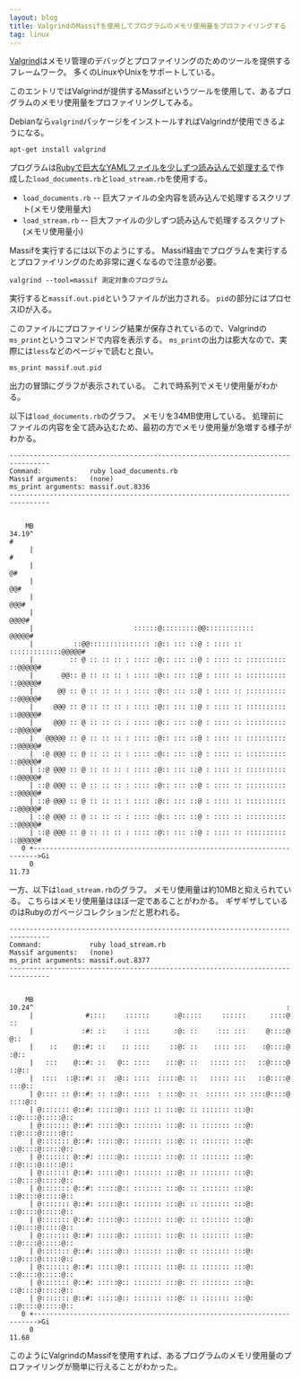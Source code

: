 ```yaml
---
layout: blog
title: ValgrindのMassifを使用してプログラムのメモリ使用量をプロファイリングする
tag: linux
---
```




[Valgrind](http://valgrind.org/)はメモリ管理のデバッグとプロファイリングのためのツールを提供するフレームワーク。
多くのLinuxやUnixをサポートしている。

このエントリではValgrindが提供するMassifというツールを使用して、あるプログラムのメモリ使用量をプロファイリングしてみる。

Debianなら`valgrind`パッケージをインストールすればValgrindが使用できるようになる。

~~~~
apt-get install valgrind
~~~~

プログラムは[Rubyで巨大なYAMLファイルを少しずつ読み込んで処理する](/2014/09/28/ruby-read-fuge-yaml-documents.html)で作成した`load_documents.rb`と`load_stream.rb`を使用する。

- `load_documents.rb` -- 巨大ファイルの全内容を読み込んで処理するスクリプト(メモリ使用量大)
- `load_stream.rb` -- 巨大ファイルの少しずつ読み込んで処理するスクリプト(メモリ使用量小)

Massifを実行するには以下のようにする。
Massif経由でプログラムを実行するとプロファイリングのため非常に遅くなるので注意が必要。

~~~~
valgrind --tool=massif 測定対象のプログラム
~~~~

実行すると`massif.out.pid`というファイルが出力される。
`pid`の部分にはプロセスIDが入る。

このファイルにプロファイリング結果が保存されているので、Valgrindの`ms_print`というコマンドで内容を表示する。
`ms_print`の出力は膨大なので、実際には`less`などのページャで読むと良い。

~~~~
ms_print massif.out.pid
~~~~

出力の冒頭にグラフが表示されている。
これで時系列でメモリ使用量がわかる。

以下は`load_documents.rb`のグラフ。
メモリを34MB使用している。
処理前にファイルの内容を全て読み込むため、最初の方でメモリ使用量が急増する様子がわかる。

~~~~
--------------------------------------------------------------------------------
Command:            ruby load_documents.rb
Massif arguments:   (none)
ms_print arguments: massif.out.8336
--------------------------------------------------------------------------------


    MB
34.19^                                                                       #
     |                                                                       #
     |                                                                      @#
     |                                                                     @@#
     |                                                                    @@@#
     |                                                                   @@@@#
     |                         ::::::@:::::::::@@::::::::::::           @@@@@#
     |          ::@@::::::::::::::: :@:: ::: ::@ : :::: :: :::::::::::::@@@@@#
     |         :: @ :: :: :: : :::: :@:: ::: ::@ : :::: :: :::::::::: ::@@@@@#
     |       @@:: @ :: :: :: : :::: :@:: ::: ::@ : :::: :: :::::::::: ::@@@@@#
     |      @@ :: @ :: :: :: : :::: :@:: ::: ::@ : :::: :: :::::::::: ::@@@@@#
     |     @@@ :: @ :: :: :: : :::: :@:: ::: ::@ : :::: :: :::::::::: ::@@@@@#
     |     @@@ :: @ :: :: :: : :::: :@:: ::: ::@ : :::: :: :::::::::: ::@@@@@#
     |   @@@@@ :: @ :: :: :: : :::: :@:: ::: ::@ : :::: :: :::::::::: ::@@@@@#
     |  :@ @@@ :: @ :: :: :: : :::: :@:: ::: ::@ : :::: :: :::::::::: ::@@@@@#
     | ::@ @@@ :: @ :: :: :: : :::: :@:: ::: ::@ : :::: :: :::::::::: ::@@@@@#
     | ::@ @@@ :: @ :: :: :: : :::: :@:: ::: ::@ : :::: :: :::::::::: ::@@@@@#
     | ::@ @@@ :: @ :: :: :: : :::: :@:: ::: ::@ : :::: :: :::::::::: ::@@@@@#
     | ::@ @@@ :: @ :: :: :: : :::: :@:: ::: ::@ : :::: :: :::::::::: ::@@@@@#
     | ::@ @@@ :: @ :: :: :: : :::: :@:: ::: ::@ : :::: :: :::::::::: ::@@@@@#
   0 +----------------------------------------------------------------------->Gi
     0                                                                   11.73
~~~~

一方、以下は`load_stream.rb`のグラフ。
メモリ使用量は約10MBと抑えられている。
こちらはメモリ使用量はほぼ一定であることがわかる。
ギザギザしているのはRubyのガベージコレクションだと思われる。

~~~~
--------------------------------------------------------------------------------
Command:            ruby load_stream.rb
Massif arguments:   (none)
ms_print arguments: massif.out.8377
--------------------------------------------------------------------------------


    MB
10.24^                                                               :        
     |             #::::     ::::::      :@:::::     ::::::      ::::@      ::
     |            :#: ::     : ::::      :@: ::     ::: :::     @::::@     @::
     |    ::    @::#: ::    :: ::::     ::@: ::    :::: :::    :@::::@    :@::
     |   :::    @::#: ::   @:: ::::    :::@: ::   ::::: :::   ::@::::@   ::@::
     |  ::::  ::@::#: ::  :@:: ::::  :::::@: ::   ::::: :::   ::@::::@  :::@::
     | @:::: :: @::#: :: ::@:: ::::  : :::@: ::  :::::: ::: ::::@::::@ ::::@::
     | @::::::: @::#: :::::@:: :::: :: :::@: :: ::::::: :::@: ::@::::@:::::@::
     | @::::::: @::#: :::::@:: ::::::: :::@: :: ::::::: :::@: ::@::::@:::::@::
     | @::::::: @::#: :::::@:: ::::::: :::@: :: ::::::: :::@: ::@::::@:::::@::
     | @::::::: @::#: :::::@:: ::::::: :::@: :: ::::::: :::@: ::@::::@:::::@::
     | @::::::: @::#: :::::@:: ::::::: :::@: :: ::::::: :::@: ::@::::@:::::@::
     | @::::::: @::#: :::::@:: ::::::: :::@: :: ::::::: :::@: ::@::::@:::::@::
     | @::::::: @::#: :::::@:: ::::::: :::@: :: ::::::: :::@: ::@::::@:::::@::
     | @::::::: @::#: :::::@:: ::::::: :::@: :: ::::::: :::@: ::@::::@:::::@::
     | @::::::: @::#: :::::@:: ::::::: :::@: :: ::::::: :::@: ::@::::@:::::@::
     | @::::::: @::#: :::::@:: ::::::: :::@: :: ::::::: :::@: ::@::::@:::::@::
     | @::::::: @::#: :::::@:: ::::::: :::@: :: ::::::: :::@: ::@::::@:::::@::
     | @::::::: @::#: :::::@:: ::::::: :::@: :: ::::::: :::@: ::@::::@:::::@::
     | @::::::: @::#: :::::@:: ::::::: :::@: :: ::::::: :::@: ::@::::@:::::@::
   0 +----------------------------------------------------------------------->Gi
     0                                                                   11.68
~~~~

このようにValgrindのMassifを使用すれば、あるプログラムのメモリ使用量のプロファイリングが簡単に行えることがわかった。
